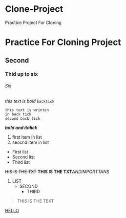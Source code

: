 # Clone-Project
Practice Project For Cloning 
# Practice For Cloning Project
## Second 
### Thid up to six
###### Six
_this text is bold_
` backtick `
```
this text is wrinten 
in back tick
second back tick
```
***bold and italick***

1. first item in list
2. seocnd item in list


- First list 
- Second list
- Third list



~~HIS IS THE TXT~~
**THIS IS THE TXT**_ANDIMPORTTANS_
1. LIST
   - SECOND
     - THIRD
     
  > THIS IS THE TEXT
  
  
  
  [HELLO](www.google.com)
